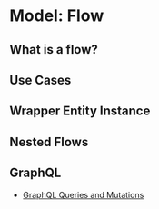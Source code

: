 # Model: Flow

## What is a flow?

## Use Cases

## Wrapper Entity Instance

## Nested Flows

## GraphQL

* [GraphQL Queries and Mutations](./GraphQL_API_Flows.md)
